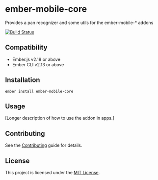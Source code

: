 ember-mobile-core
==============================================================================

Provides a pan recognizer and some utils for the ember-mobile-* addons

[![Build Status](https://travis-ci.org/nickschot/ember-mobile-core.svg?branch=master)](https://travis-ci.org/nickschot/ember-mobile-core)


Compatibility
------------------------------------------------------------------------------

* Ember.js v2.18 or above
* Ember CLI v2.13 or above


Installation
------------------------------------------------------------------------------

```
ember install ember-mobile-core
```


Usage
------------------------------------------------------------------------------

[Longer description of how to use the addon in apps.]


Contributing
------------------------------------------------------------------------------

See the [Contributing](CONTRIBUTING.md) guide for details.


License
------------------------------------------------------------------------------

This project is licensed under the [MIT License](LICENSE.md).
